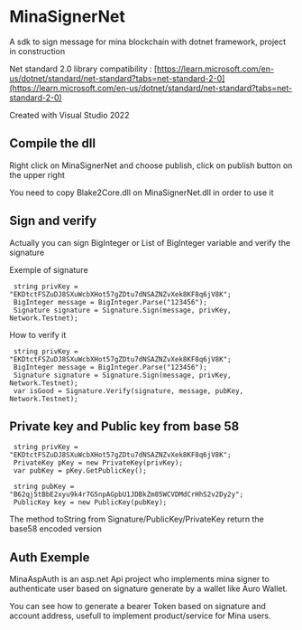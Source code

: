 # MinaSignerNet

A sdk to sign message for mina blockchain with dotnet framework, project in construction

Net standard 2.0 library compatibility : [https://learn.microsoft.com/en-us/dotnet/standard/net-standard?tabs=net-standard-2-0](https://learn.microsoft.com/en-us/dotnet/standard/net-standard?tabs=net-standard-2-0)

Created with Visual Studio 2022

## Compile the dll
Right click on MinaSignerNet and choose publish, click on publish button on the upper right

You need to copy Blake2Core.dll on MinaSignerNet.dll in order to use it

## Sign and verify

Actually you can sign BigInteger or List of BigInteger variable and verify the signature

Exemple of signature 
```
 string privKey = "EKDtctFSZuDJ8SXuWcbXHot57gZDtu7dNSAZNZvXek8KF8q6jV8K";
 BigInteger message = BigInteger.Parse("123456");          
 Signature signature = Signature.Sign(message, privKey, Network.Testnet);
```

How to verify it 
```
 string privKey = "EKDtctFSZuDJ8SXuWcbXHot57gZDtu7dNSAZNZvXek8KF8q6jV8K";
 BigInteger message = BigInteger.Parse("123456");  
 Signature signature = Signature.Sign(message, privKey, Network.Testnet);
 var isGood = Signature.Verify(signature, message, pubKey, Network.Testnet);
```

## Private key and Public key from base 58
```
 string privKey = "EKDtctFSZuDJ8SXuWcbXHot57gZDtu7dNSAZNZvXek8KF8q6jV8K";
 PrivateKey pKey = new PrivateKey(privKey);
 var pubKey = pKey.GetPublicKey();
```

```
 string pubKey = "B62qj5tBbE2xyu9k4r7G5npAGpbU1JDBkZm85WCVDMdCrHhS2v2Dy2y";
 PublicKey key = new PublicKey(pubKey);
```

The method toString from Signature/PublicKey/PrivateKey return the base58 encoded version

## Auth Exemple

MinaAspAuth is an asp.net Api project who implements mina signer to authenticate user based on signature generate by a wallet like Auro Wallet.

You can see how to generate a bearer Token based on signature and account address, usefull to implement product/service for Mina users.

